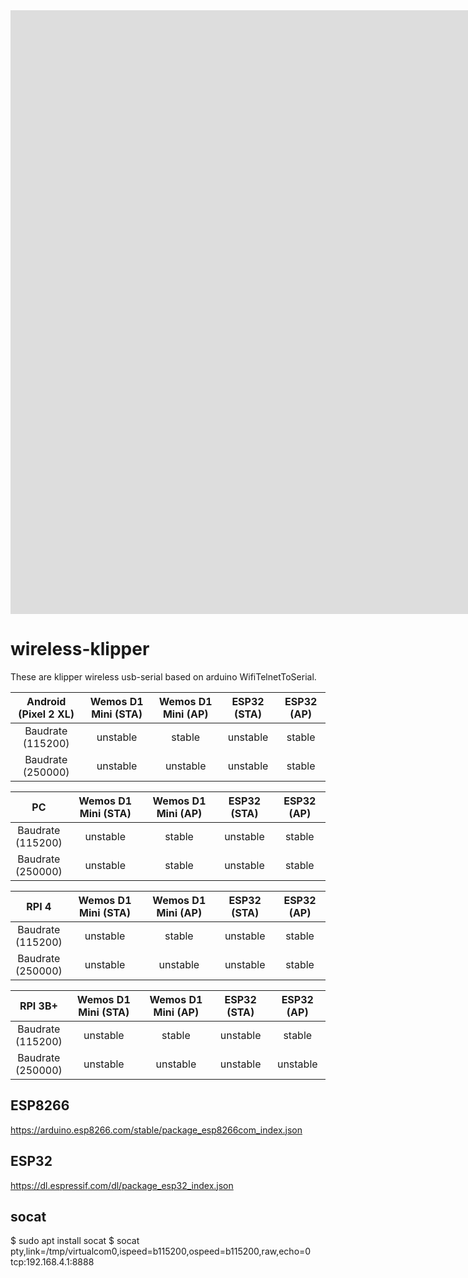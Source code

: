<iframe width="1701" height="966" src="https://www.youtube.com/embed/5qxUraexkFY" title="YouTube video player" frameborder="0" allow="accelerometer; autoplay; clipboard-write; encrypted-media; gyroscope; picture-in-picture" allowfullscreen></iframe>

# wireless-klipper
These are klipper wireless usb-serial based on arduino WifiTelnetToSerial.

|  Android (Pixel 2 XL) | Wemos D1 Mini (STA) | Wemos D1 Mini (AP) | ESP32 (STA) | ESP32 (AP) |
| :----: | :----: | :----: | :----: | :----: |
| Baudrate<br>(115200) | unstable | stable | unstable | stable | 
| Baudrate<br>(250000) | unstable | unstable | unstable | stable |

|  PC     | Wemos D1 Mini (STA) | Wemos D1 Mini (AP) | ESP32 (STA) | ESP32 (AP) |
| :----: | :----: | :----: | :----: | :----: |
| Baudrate<br>(115200) | unstable | stable | unstable | stable | 
| Baudrate<br>(250000) | unstable | stable | unstable | stable |

|  RPI 4 | Wemos D1 Mini (STA) | Wemos D1 Mini (AP) | ESP32 (STA) | ESP32 (AP) |
| :----: | :----: | :----: | :----: | :----: |
| Baudrate<br>(115200) | unstable | stable | unstable | stable | 
| Baudrate<br>(250000) | unstable | unstable | unstable | stable |

|  RPI 3B+ | Wemos D1 Mini (STA) | Wemos D1 Mini (AP) | ESP32 (STA) | ESP32 (AP) |
| :----: | :----: | :----: | :----: | :----: |
| Baudrate<br>(115200) | unstable | stable | unstable | stable | 
| Baudrate<br>(250000) | unstable | unstable | unstable | unstable |

## ESP8266
https://arduino.esp8266.com/stable/package_esp8266com_index.json

## ESP32
https://dl.espressif.com/dl/package_esp32_index.json

## socat
$ sudo apt install socat
$ socat pty,link=/tmp/virtualcom0,ispeed=b115200,ospeed=b115200,raw,echo=0 tcp:192.168.4.1:8888
